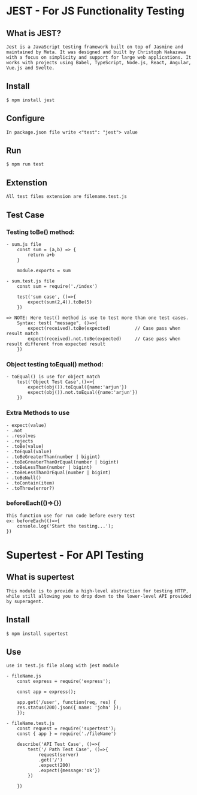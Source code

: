 # JEST - For JS Functionality Testing

## What is JEST?
    Jest is a JavaScript testing framework built on top of Jasmine and maintained by Meta. It was designed and built by Christoph Nakazawa with a focus on simplicity and support for large web applications. It works with projects using Babel, TypeScript, Node.js, React, Angular, Vue.js and Svelte.

## Install
    $ npm install jest

## Configure
    In package.json file write <"test": "jest"> value

## Run
    $ npm run test

## Extenstion
    All test files extension are filename.test.js

## Test Case

### Testing toBe() method:
    - sum.js file
        const sum = (a,b) => {
            return a+b
        }

        module.exports = sum
    
    - sum.test.js file
        const sum = require('./index')

        test('sum case', ()=>{
            expect(sum(2,4)).toBe(5)
        })

    => NOTE: Here test() method is use to test more than one test cases.
        Syntax: test( "message", ()=>{
            expect(received).toBe(expected)         // Case pass when result match
            expect(received).not.toBe(expected)     // Case pass when result different from expected result
        })

### Object testing toEqual() method:
    - toEqual() is use for object match
        test('Object Test Case',()=>{
            expect(obj()).toEqual({name:'arjun'})
            expect(obj()).not.toEqual({name:'arjun'})
        })

### Extra Methods to use
    - expect(value)
    - .not
    - .resolves
    - .rejects
    - .toBe(value)
    - .toEqual(value)
    - .toBeGreaterThan(number | bigint)
    - .toBeGreaterThanOrEqual(number | bigint)
    - .toBeLessThan(number | bigint)
    - .toBeLessThanOrEqual(number | bigint)
    - .toBeNull()
    - .toContain(item)
    - .toThrow(error?)

### beforeEach(()=>{})
    This function use for run code before every test
    ex: beforeEach(()=>{
        console.log('Start the testing...');
    })

# Supertest - For API Testing

## What is supertest
    This module is to provide a high-level abstraction for testing HTTP, while still allowing you to drop down to the lower-level API provided by superagent.

## Install
    $ npm install supertest

## Use
    use in test.js file along with jest module

    - fileName.js
        const express = require('express');

        const app = express();

        app.get('/user', function(req, res) {
        res.status(200).json({ name: 'john' });
        });

    - fileName.test.js
        const request = require('supertest');
        const { app } = require('./fileName')

        describe('API Test Case', ()=>{
            test('/ Path Test Case', ()=>{
                request(server)
                .get('/')
                .expect(200)
                .expect({message:'ok'})
            })
            
        })